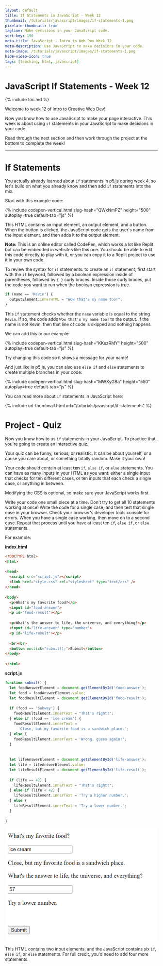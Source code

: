 ```yaml
---
layout: default
title: If Statements in JavaScript - Week 12
thumbnail: /tutorials/javascript/images/if-statements-1.png
pixelate-thumbnail: true
tagline: Make decisions in your JavaScript code.
sort-key: 190
meta-title: JavaScript - Intro to Web Dev Week 12
meta-description: Use JavaScript to make decisions in your code.
meta-image: /tutorials/javascript/images/if-statements-1.png
hide-video-icon: true
tags: [teaching, html, javascript]
---
```


# JavaScript If Statements - Week 12

{% include toc.md %}

Welcome to week 12 of Intro to Creative Web Dev!

Now you know how to use JavaScript to make your page interactive. This week is about using `if` statements in your JavaScript to make decisions in your code.

Read through the next section and then work through the project at the bottom to complete the week!

---

# If Statements

You actually already learned about `if` statements in p5.js during week 4, so let's build on what you already know and then add `if` statements into the mix.

Start with this example code:

{% include codepen-vertical.html slug-hash="QWxNmPZ" height="500" autoplay=true default-tab="js" %}

This HTML contains an input element, an output element, and a button. When the button is clicked, the JavaScript code gets the user's name from the input element, and then adds it to the output element.

**Note:** This is an online editor called CodePen, which works a lot like Replit but can be embedded in websites like this one. You should be able to edit this code directly to play with it, or you can copy it to a Replit project to use it in your own code.

To review the syntax for `if` statements: to create an `if` statement, first start with the `if` keyword, followed by a boolean expression inside of parentheses, followed by `{ }` curly braces. Inside those curly braces, put the code you want to run when the boolean expression is true.

```javascript
if (name == 'Kevin') {
  outputElement.innerHTML = "Wow that's my name too!";
}
```

This `if` statement checks whether the `name` variable is equal to the string `Kevin`. If so, the code adds `Wow that's my name too!` to the output. If the name is not Kevin, then that line of code is skipped and nothing happens.

We can add this to our example:

{% include codepen-vertical.html slug-hash="KKezRMY" height="500" autoplay=true default-tab="js" %}

Try changing this code so it shows a message for your name!

And just like in p5.js, you can also use `else if` and `else` statements to create multiple branches in your code:

{% include codepen-vertical.html slug-hash="MWXyGBa" height="550" autoplay=true default-tab="js" %}

You can read more about `if` statements in JavaScript here:

{% include url-thumbnail.html url="/tutorials/javascript/if-statements" %}

# Project - Quiz

Now you know how to us `if` statements in your JavaScript. To practice that, you're going to create an interactive quiz.

Your quiz can be funny, serious, or realistic. It can be about yourself, or a cause you care about, or something totally random. Make it your own!

Your code should contain at least **ten** `if`, `else if`, or `else` statements. You can have as many inputs in your HTML as you want: either a single input that checks for ten different cases, or ten inputs that each check a single case, or anything in between.

Modifying the CSS is optional, so make sure your JavaScript works first.

Write your code one small piece at a time. Don't try to get all 10 statements working at once! Write the code for a single case, and then test that single case in your browser. Check your browser's developer tools console for errors. When you have a single case working, then move on to a second case. Repeat that process until you have at least ten `if`, `else if`, or `else` statements.

For example:

**index.html**

```html
<!DOCTYPE html>
<html>

<head>
  <script src="script.js"></script>
  <link href="style.css" rel="stylesheet" type="text/css" />
</head>

<body>
  <p>What's my favorite food?</p>
  <input id="food-answer">
  <p id="food-result"></p>

  <p>What's the answer to life, the universe, and everything?</p>
  <input id="life-answer" type="number">
  <p id="life-result"></p>

  <br><br>
  <button onclick="submit();">Submit</button>
</body>

</html>
```

**script.js**

```javascript
function submit() {
  let foodAnswerElement = document.getElementById('food-answer');
  let food = foodAnswerElement.value;
  let foodResultElement = document.getElementById('food-result');

  if (food == 'Subway') {
    foodResultElement.innerText = "That's right!";
  } else if (food == 'ice cream') {
    foodResultElement.innerText =
      'Close, but my favorite food is a sandwich place.';
  } else {
    foodResultElement.innerText = 'Wrong, guess again!';
  }


  let lifeAnswerElement = document.getElementById('life-answer');
  let life = lifeAnswerElement.value;
  let lifeResultElement = document.getElementById('life-result');

  if (life == 42) {
    lifeResultElement.innerText = "That's right!";
  } else if (life < 42) {
    lifeResultElement.innerText = 'Try a higher number.';
  } else {
    lifeResultElement.innerText = 'Try a lower number.';
  }

}
```

![quiz webpage](/teaching/intro-to-creative-web-dev/images/if-statements-1.png)

This HTML contains two input elements, and the JavaScript contains six `if`, `else if`, or `else` statements. For full credit, you'd need to add four more statements.
